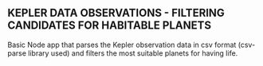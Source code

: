## KEPLER DATA OBSERVATIONS - FILTERING CANDIDATES FOR HABITABLE PLANETS

Basic Node app that parses the Kepler observation data in csv format (csv-parse library used)
and filters the most suitable planets for having life.
